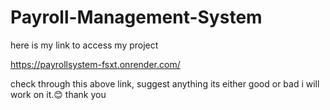 # Payroll-Management-System

here is my link to access my project

https://payrollsystem-fsxt.onrender.com/

check through this above link, suggest anything its either good or bad i will work on it.😊
thank you

